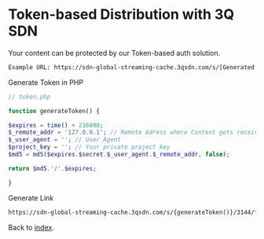 # Token-based Distribution with 3Q SDN

Your content can be protected by our Token-based auth solution.

```html
Example URL: https://sdn-global-streaming-cache.3qsdn.com/s/[Generated HASH]/[Timestamp]/3144/files/17/11/766971/3144-F98zkwncqTR7BMg2.ism/manifest.m3u8?format=hls&mime=mp4&source=html5
```

Generate Token in PHP

```php
// token.php

function generateToken() {

$expires = time() + 216000;
$_remote_addr = '127.0.0.1'; // Remote Adress where Content gets received from
$_user_agent = ''; // User Agent
$project_key = ''; // Your private project key
$md5 = md5($expires.$secret.$_user_agent.$_remote_addr, false);

return $md5.'/'.$expires;

}
```

Generate Link

```html
https://sdn-global-streaming-cache.3qsdn.com/s/{generateToken()}/3144/files/17/11/766971/3144-F98zkwncqTR7BMg2.ism/manifest.m3u8?format=hls&mime=mp4&source=html5
```

Back to [index](../README.md).